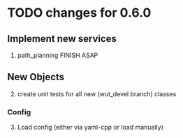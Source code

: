 # TODO changes for 0.6.0

## Implement new services
1. path_planning FINISH ASAP

## New Objects
2. create unit tests for all new (wut_devel branch) classes

### Config
3. Load config (either via yaml-cpp or load manually)
